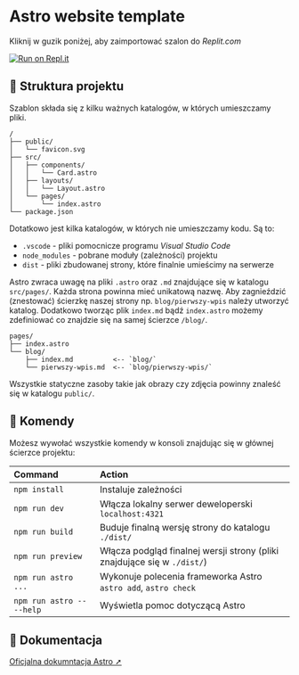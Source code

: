 # Astro website template

Kliknij w guzik poniżej, aby zaimportować szalon do *Replit.com*

[![Run on Repl.it](https://replit.com/badge/github/ALOPB-Hack-Club/astro-website-template)](https://replit.com/new/github/ALOPB-Hack-Club/astro-website-template)


## 🚀 Struktura projektu

Szablon składa się z kilku ważnych katalogów, w których umieszczamy pliki.

```text
/
├── public/
│   └── favicon.svg
├── src/
│   ├── components/
│   │   └── Card.astro
│   ├── layouts/
│   │   └── Layout.astro
│   └── pages/
│       └── index.astro
└── package.json
```

Dotatkowo jest kilka katalogów, w których nie umieszczamy kodu.
Są to:
- `.vscode` - pliki pomocnicze programu *Visual Studio Code*
- `node_modules` - pobrane moduły (zależności) projektu
- `dist` - pliki zbudowanej strony, które finalnie umieścimy na serwerze

Astro zwraca uwagę na pliki `.astro` oraz `.md` znajdujące się w katalogu `src/pages/`. Każda strona powinna mieć unikatową nazwę.
Aby zagnieździć (znestować) ścierzkę naszej strony np. `blog/pierwszy-wpis` należy utworzyć katalog. Dodatkowo tworząc plik `index.md` bądź `index.astro` możemy zdefiniować co znajdzie się na samej ścierzce `/blog/`.
```text
pages/
├── index.astro
└── blog/
    ├── index.md          <-- `blog/`    
    └── pierwszy-wpis.md  <-- `blog/pierwszy-wpis/`
```

Wszystkie statyczne zasoby takie jak obrazy czy zdjęcia powinny znaleść się w katalogu `public/`.

## 🧞 Komendy

Możesz wywołać wszystkie komendy w konsoli znajdując się w głównej ścierzce projektu:

| Command                   | Action                                                                   |
| :------------------------ | :----------------------------------------------------------------------- |
| `npm install`             | Instaluje zależności                                                     |
| `npm run dev`             | Włącza lokalny serwer deweloperski `localhost:4321`                      |
| `npm run build`           | Buduje finalną wersję strony do katalogu `./dist/`                       |
| `npm run preview`         | Włącza podgląd finalnej wersji strony (pliki znajdujące się w `./dist/`) |
| `npm run astro ...`       | Wykonuje polecenia frameworka Astro `astro add`, `astro check`           |
| `npm run astro -- --help` | Wyświetla pomoc dotyczącą Astro                                          |

## 👀 Dokumentacja

[Oficjalna dokumntacja Astro ➚](https://docs.astro.build)
